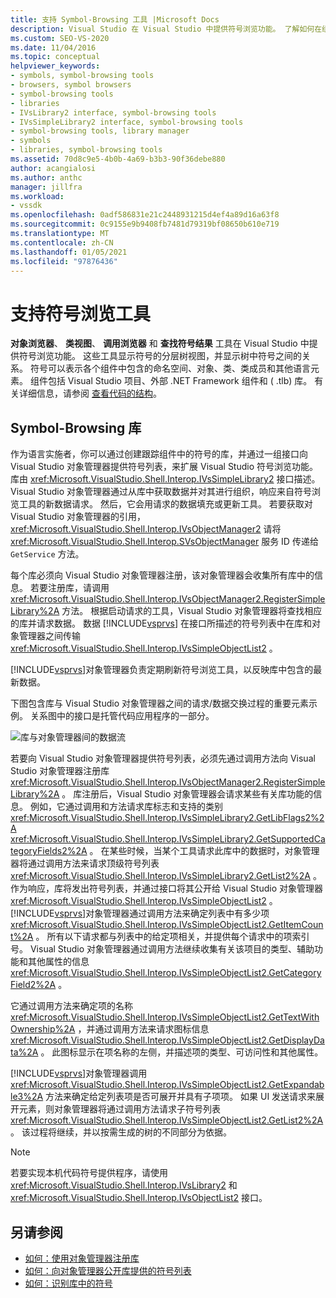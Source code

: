 ```yaml
---
title: 支持 Symbol-Browsing 工具 |Microsoft Docs
description: Visual Studio 在 Visual Studio 中提供符号浏览功能。 了解如何在组件中将这些功能与库进行扩展。
ms.custom: SEO-VS-2020
ms.date: 11/04/2016
ms.topic: conceptual
helpviewer_keywords:
- symbols, symbol-browsing tools
- browsers, symbol browsers
- symbol-browsing tools
- libraries
- IVsLibrary2 interface, symbol-browsing tools
- IVsSimpleLibrary2 interface, symbol-browsing tools
- symbol-browsing tools, library manager
- symbols
- libraries, symbol-browsing tools
ms.assetid: 70d8c9e5-4b0b-4a69-b3b3-90f36debe880
author: acangialosi
ms.author: anthc
manager: jillfra
ms.workload:
- vssdk
ms.openlocfilehash: 0adf586831e21c2448931215d4ef4a89d16a63f8
ms.sourcegitcommit: 0c9155e9b9408fb7481d79319bf08650b610e719
ms.translationtype: MT
ms.contentlocale: zh-CN
ms.lasthandoff: 01/05/2021
ms.locfileid: "97876436"
---
```

# <a name="supporting-symbol-browsing-tools"></a>支持符号浏览工具
**对象浏览器**、 **类视图**、 **调用浏览器** 和 **查找符号结果** 工具在 Visual Studio 中提供符号浏览功能。 这些工具显示符号的分层树视图，并显示树中符号之间的关系。 符号可以表示各个组件中包含的命名空间、对象、类、类成员和其他语言元素。 组件包括 Visual Studio 项目、外部 .NET Framework 组件和 ( .tlb) 库。 有关详细信息，请参阅 [查看代码的结构](../../ide/viewing-the-structure-of-code.md)。

## <a name="symbol-browsing-libraries"></a>Symbol-Browsing 库
 作为语言实施者，你可以通过创建跟踪组件中的符号的库，并通过一组接口向 Visual Studio 对象管理器提供符号列表，来扩展 Visual Studio 符号浏览功能。 库由 <xref:Microsoft.VisualStudio.Shell.Interop.IVsSimpleLibrary2> 接口描述。 Visual Studio 对象管理器通过从库中获取数据并对其进行组织，响应来自符号浏览工具的新数据请求。 然后，它会用请求的数据填充或更新工具。 若要获取对 Visual Studio 对象管理器的引用， <xref:Microsoft.VisualStudio.Shell.Interop.IVsObjectManager2> 请将 <xref:Microsoft.VisualStudio.Shell.Interop.SVsObjectManager> 服务 ID 传递给 `GetService` 方法。

 每个库必须向 Visual Studio 对象管理器注册，该对象管理器会收集所有库中的信息。 若要注册库，请调用 <xref:Microsoft.VisualStudio.Shell.Interop.IVsObjectManager2.RegisterSimpleLibrary%2A> 方法。 根据启动请求的工具，Visual Studio 对象管理器将查找相应的库并请求数据。 数据 [!INCLUDE[vsprvs](../../code-quality/includes/vsprvs_md.md)] 在接口所描述的符号列表中在库和对象管理器之间传输 <xref:Microsoft.VisualStudio.Shell.Interop.IVsSimpleObjectList2> 。

 [!INCLUDE[vsprvs](../../code-quality/includes/vsprvs_md.md)]对象管理器负责定期刷新符号浏览工具，以反映库中包含的最新数据。

 下图包含库与 Visual Studio 对象管理器之间的请求/数据交换过程的重要元素示例。 关系图中的接口是托管代码应用程序的一部分。

 ![库与对象管理器间的数据流](../../extensibility/internals/media/callbrowserdiagram.gif "CallBrowserDiagram")

 若要向 Visual Studio 对象管理器提供符号列表，必须先通过调用方法向 Visual Studio 对象管理器注册库 <xref:Microsoft.VisualStudio.Shell.Interop.IVsObjectManager2.RegisterSimpleLibrary%2A> 。 库注册后，Visual Studio 对象管理器会请求某些有关库功能的信息。 例如，它通过调用和方法请求库标志和支持的类别 <xref:Microsoft.VisualStudio.Shell.Interop.IVsSimpleLibrary2.GetLibFlags2%2A> <xref:Microsoft.VisualStudio.Shell.Interop.IVsSimpleLibrary2.GetSupportedCategoryFields2%2A> 。 在某些时候，当某个工具请求此库中的数据时，对象管理器将通过调用方法来请求顶级符号列表 <xref:Microsoft.VisualStudio.Shell.Interop.IVsSimpleLibrary2.GetList2%2A> 。 作为响应，库将发出符号列表，并通过接口将其公开给 Visual Studio 对象管理器 <xref:Microsoft.VisualStudio.Shell.Interop.IVsSimpleObjectList2> 。 [!INCLUDE[vsprvs](../../code-quality/includes/vsprvs_md.md)]对象管理器通过调用方法来确定列表中有多少项 <xref:Microsoft.VisualStudio.Shell.Interop.IVsSimpleObjectList2.GetItemCount%2A> 。 所有以下请求都与列表中的给定项相关，并提供每个请求中的项索引号。 Visual Studio 对象管理器通过调用方法继续收集有关该项目的类型、辅助功能和其他属性的信息 <xref:Microsoft.VisualStudio.Shell.Interop.IVsSimpleObjectList2.GetCategoryField2%2A> 。

 它通过调用方法来确定项的名称 <xref:Microsoft.VisualStudio.Shell.Interop.IVsSimpleObjectList2.GetTextWithOwnership%2A> ，并通过调用方法来请求图标信息 <xref:Microsoft.VisualStudio.Shell.Interop.IVsSimpleObjectList2.GetDisplayData%2A> 。 此图标显示在项名称的左侧，并描述项的类型、可访问性和其他属性。

 [!INCLUDE[vsprvs](../../code-quality/includes/vsprvs_md.md)]对象管理器调用 <xref:Microsoft.VisualStudio.Shell.Interop.IVsSimpleObjectList2.GetExpandable3%2A> 方法来确定给定列表项是否可展开并具有子项项。 如果 UI 发送请求来展开元素，则对象管理器将通过调用方法请求子符号列表 <xref:Microsoft.VisualStudio.Shell.Interop.IVsSimpleObjectList2.GetList2%2A> 。 该过程将继续，并以按需生成的树的不同部分为依据。

> [!NOTE]
> 若要实现本机代码符号提供程序，请使用 <xref:Microsoft.VisualStudio.Shell.Interop.IVsLibrary2> 和 <xref:Microsoft.VisualStudio.Shell.Interop.IVsObjectList2> 接口。

## <a name="see-also"></a>另请参阅
- [如何：使用对象管理器注册库](../../extensibility/internals/how-to-register-a-library-with-the-object-manager.md)
- [如何：向对象管理器公开库提供的符号列表](../../extensibility/internals/how-to-expose-lists-of-symbols-provided-by-the-library-to-the-object-manager.md)
- [如何：识别库中的符号](../../extensibility/internals/how-to-identify-symbols-in-a-library.md)
